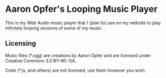 Aaron Opfer's Looping Music Player
==================================

This is my Web Audio music player that I (plan to) use on my website to
play infinitely looping versions of some of my music.

Licensing
-------------------------------
Music files (*.ogg) are creations by Aaron Opfer and are licensed under Creative Commons 3.0 BY-NC-SA.

Code (*.js, and others) are not licensed, use them however you wish.




